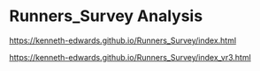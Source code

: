 # Runners_Survey Analysis


https://kenneth-edwards.github.io/Runners_Survey/index.html 

https://kenneth-edwards.github.io/Runners_Survey/index_vr3.html 
